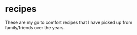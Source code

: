 # recipes

These are my go to comfort recipes that I have picked up from family/friends over the years.
